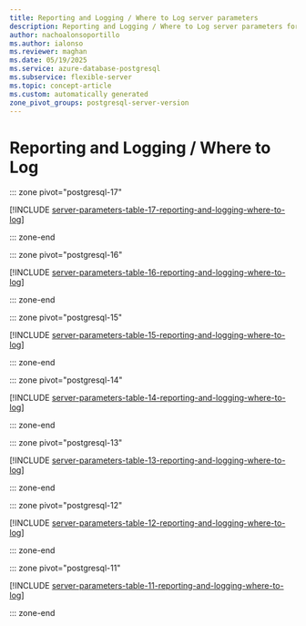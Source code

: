 ```yaml
---
title: Reporting and Logging / Where to Log server parameters
description: Reporting and Logging / Where to Log server parameters for Azure Database for PostgreSQL flexible server.
author: nachoalonsoportillo
ms.author: ialonso
ms.reviewer: maghan
ms.date: 05/19/2025
ms.service: azure-database-postgresql
ms.subservice: flexible-server
ms.topic: concept-article
ms.custom: automatically generated
zone_pivot_groups: postgresql-server-version
---
```

# Reporting and Logging / Where to Log


::: zone pivot="postgresql-17"

[!INCLUDE [server-parameters-table-17-reporting-and-logging-where-to-log](./includes/server-parameters-table-17-reporting-and-logging-where-to-log.md)]

::: zone-end


::: zone pivot="postgresql-16"

[!INCLUDE [server-parameters-table-16-reporting-and-logging-where-to-log](./includes/server-parameters-table-16-reporting-and-logging-where-to-log.md)]

::: zone-end


::: zone pivot="postgresql-15"

[!INCLUDE [server-parameters-table-15-reporting-and-logging-where-to-log](./includes/server-parameters-table-15-reporting-and-logging-where-to-log.md)]

::: zone-end


::: zone pivot="postgresql-14"

[!INCLUDE [server-parameters-table-14-reporting-and-logging-where-to-log](./includes/server-parameters-table-14-reporting-and-logging-where-to-log.md)]

::: zone-end


::: zone pivot="postgresql-13"

[!INCLUDE [server-parameters-table-13-reporting-and-logging-where-to-log](./includes/server-parameters-table-13-reporting-and-logging-where-to-log.md)]

::: zone-end


::: zone pivot="postgresql-12"

[!INCLUDE [server-parameters-table-12-reporting-and-logging-where-to-log](./includes/server-parameters-table-12-reporting-and-logging-where-to-log.md)]

::: zone-end


::: zone pivot="postgresql-11"

[!INCLUDE [server-parameters-table-11-reporting-and-logging-where-to-log](./includes/server-parameters-table-11-reporting-and-logging-where-to-log.md)]

::: zone-end


